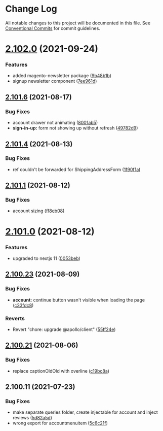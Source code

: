 # Change Log

All notable changes to this project will be documented in this file.
See [Conventional Commits](https://conventionalcommits.org) for commit guidelines.

# [2.102.0](https://github.com/ho-nl/m2-pwa/compare/@reachdigital/magento-customer-account@2.101.18...@reachdigital/magento-customer-account@2.102.0) (2021-09-24)


### Features

* added magento-newsletter package ([9b48b1b](https://github.com/ho-nl/m2-pwa/commit/9b48b1b4dc29f9ea3271f4a6370abba15dd8999c))
* signup newsletter component ([7ee961d](https://github.com/ho-nl/m2-pwa/commit/7ee961ded34e9fe012faa7041e96b35fb44b1f35))





## [2.101.6](https://github.com/ho-nl/m2-pwa/compare/@reachdigital/magento-customer-account@2.101.5...@reachdigital/magento-customer-account@2.101.6) (2021-08-17)


### Bug Fixes

* account drawer not animating ([8001ab5](https://github.com/ho-nl/m2-pwa/commit/8001ab5bff6b62f676cf7b821f287b20ff767a35))
* **sign-in-up:** form not showing up without refresh ([49782d9](https://github.com/ho-nl/m2-pwa/commit/49782d9893dc6d32e28247ebc25a2f6c7a37339e))





## [2.101.4](https://github.com/ho-nl/m2-pwa/compare/@reachdigital/magento-customer-account@2.101.3...@reachdigital/magento-customer-account@2.101.4) (2021-08-13)


### Bug Fixes

* ref couldn't be forwarded for ShippingAddressForm ([1f90f1a](https://github.com/ho-nl/m2-pwa/commit/1f90f1a30437d656fcf841026ad13bb2b45d831b))





## [2.101.1](https://github.com/ho-nl/m2-pwa/compare/@reachdigital/magento-customer-account@2.101.0...@reachdigital/magento-customer-account@2.101.1) (2021-08-12)


### Bug Fixes

* account sizing ([ff8eb08](https://github.com/ho-nl/m2-pwa/commit/ff8eb08fb8ef0e08be00a3abac1582799ec9d553))





# [2.101.0](https://github.com/ho-nl/m2-pwa/compare/@reachdigital/magento-customer-account@2.100.23...@reachdigital/magento-customer-account@2.101.0) (2021-08-12)


### Features

* upgraded to nextjs 11 ([0053beb](https://github.com/ho-nl/m2-pwa/commit/0053beb7ef597c190add7264256a0eaec35868da))





## [2.100.23](https://github.com/ho-nl/m2-pwa/compare/@reachdigital/magento-customer-account@2.100.22...@reachdigital/magento-customer-account@2.100.23) (2021-08-09)


### Bug Fixes

* **account:** continue button wasn't visible when loading the page ([c33fdc8](https://github.com/ho-nl/m2-pwa/commit/c33fdc8675ddf5f5fa5b57cb7ec07be3a93f0b30))


### Reverts

* Revert "chore: upgrade @apollo/client" ([55ff24e](https://github.com/ho-nl/m2-pwa/commit/55ff24ede0e56c85b8095edadadd1ec5e0b1b8d2))





## [2.100.21](https://github.com/ho-nl/m2-pwa/compare/@reachdigital/magento-customer-account@2.100.20...@reachdigital/magento-customer-account@2.100.21) (2021-08-06)


### Bug Fixes

* replace captionOldOld with overline ([c19bc8a](https://github.com/ho-nl/m2-pwa/commit/c19bc8aee829432a8c72d0d4bc9d266110af65ab))





## 2.100.11 (2021-07-23)


### Bug Fixes

* make separate queries folder, create injectable for account and inject reviews ([5d82a5d](https://github.com/ho-nl/m2-pwa/commit/5d82a5d9162f687c2678cce215b77eedbaf1669e))
* wrong export for accountmenuitem ([5c6c21f](https://github.com/ho-nl/m2-pwa/commit/5c6c21f7759799b2725bff3d943d94fd9aef6820))
